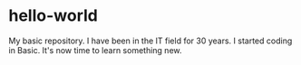 # hello-world
My basic repository.
I have been in the IT field for 30 years.
I started coding in Basic.
It's now time to learn something new.
